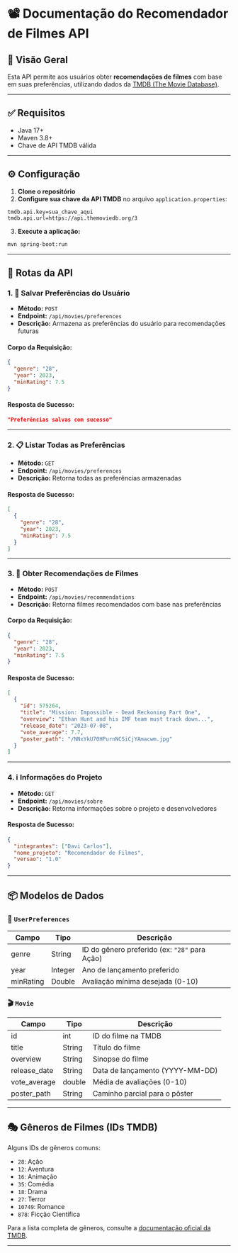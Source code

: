 # 📽️ Documentação do Recomendador de Filmes API

## 📌 Visão Geral

Esta API permite aos usuários obter **recomendações de filmes** com base em suas preferências, utilizando dados da [TMDB (The Movie Database)](https://www.themoviedb.org/).

---

## ✅ Requisitos

- Java 17+
- Maven 3.8+
- Chave de API TMDB válida

---

## ⚙️ Configuração

1. **Clone o repositório**
2. **Configure sua chave da API TMDB** no arquivo `application.properties`:

```properties
tmdb.api.key=sua_chave_aqui
tmdb.api.url=https://api.themoviedb.org/3
```

3. **Execute a aplicação:**

```bash
mvn spring-boot:run
```

---

## 🔁 Rotas da API

### 1. 🔐 Salvar Preferências do Usuário

- **Método:** `POST`  
- **Endpoint:** `/api/movies/preferences`  
- **Descrição:** Armazena as preferências do usuário para recomendações futuras

#### Corpo da Requisição:

```json
{
  "genre": "28",
  "year": 2023,
  "minRating": 7.5
}
```

#### Resposta de Sucesso:

```json
"Preferências salvas com sucesso"
```

---

### 2. 📋 Listar Todas as Preferências

- **Método:** `GET`  
- **Endpoint:** `/api/movies/preferences`  
- **Descrição:** Retorna todas as preferências armazenadas

#### Resposta de Sucesso:

```json
[
  {
    "genre": "28",
    "year": 2023,
    "minRating": 7.5
  }
]
```

---

### 3. 🎯 Obter Recomendações de Filmes

- **Método:** `POST`  
- **Endpoint:** `/api/movies/recommendations`  
- **Descrição:** Retorna filmes recomendados com base nas preferências

#### Corpo da Requisição:

```json
{
  "genre": "28",
  "year": 2023,
  "minRating": 7.5
}
```

#### Resposta de Sucesso:

```json
[
  {
    "id": 575264,
    "title": "Mission: Impossible - Dead Reckoning Part One",
    "overview": "Ethan Hunt and his IMF team must track down...",
    "release_date": "2023-07-08",
    "vote_average": 7.7,
    "poster_path": "/NNxYkU70HPurnNCSiCjYAmacwm.jpg"
  }
]
```

---

### 4. ℹ️ Informações do Projeto

- **Método:** `GET`  
- **Endpoint:** `/api/movies/sobre`  
- **Descrição:** Retorna informações sobre o projeto e desenvolvedores

#### Resposta de Sucesso:

```json
{
  "integrantes": ["Davi Carlos"],
  "nome_projeto": "Recomendador de Filmes",
  "versao": "1.0"
}
```

---

## 📦 Modelos de Dados

### 🎯 `UserPreferences`

| Campo      | Tipo     | Descrição                                  |
|------------|----------|--------------------------------------------|
| genre      | String   | ID do gênero preferido (ex: `"28"` para Ação) |
| year       | Integer  | Ano de lançamento preferido                |
| minRating  | Double   | Avaliação mínima desejada (0-10)           |

### 🎬 `Movie`

| Campo        | Tipo    | Descrição                                   |
|--------------|---------|---------------------------------------------|
| id           | int     | ID do filme na TMDB                         |
| title        | String  | Título do filme                             |
| overview     | String  | Sinopse do filme                            |
| release_date | String  | Data de lançamento (YYYY-MM-DD)             |
| vote_average | double  | Média de avaliações (0-10)                  |
| poster_path  | String  | Caminho parcial para o pôster               |

---

## 🎭 Gêneros de Filmes (IDs TMDB)

Alguns IDs de gêneros comuns:

- `28`: Ação  
- `12`: Aventura  
- `16`: Animação  
- `35`: Comédia  
- `18`: Drama  
- `27`: Terror  
- `10749`: Romance  
- `878`: Ficção Científica  

Para a lista completa de gêneros, consulte a [documentação oficial da TMDB](https://developer.themoviedb.org/docs).

---
```
